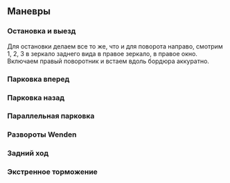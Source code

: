 ## Маневры
### Остановка и выезд
Для остановки делаем все то же, что и для поворота направо, смотрим 1, 2, 3 в зеркало заднего вида в правое зеркало, в правое окно. Включаем правый поворотник и встаем вдоль бордюра аккуратно.
### Парковка вперед
### Парковка назад
### Параллельная парковка
### Развороты Wenden
### Задний ход
### Экстренное торможение

